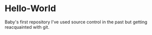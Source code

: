 # Hello-World
Baby's first repository
I've used source control in the past but getting reacquainted with git. 

